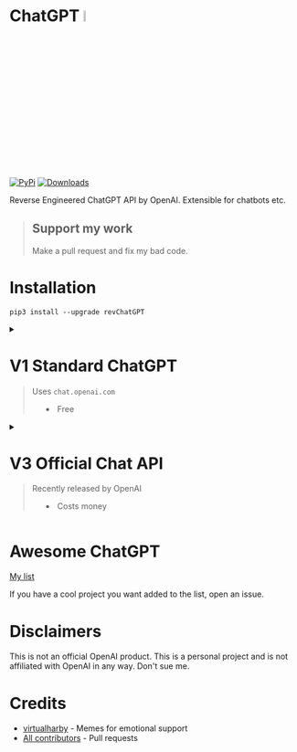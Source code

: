 # ChatGPT <img src="https://github.com/acheong08/ChatGPT/blob/main/logo.png?raw=true" width="7%"></img>

[![PyPi](https://img.shields.io/pypi/v/revChatGPT.svg)](https://pypi.python.org/pypi/revChatGPT)
[![Downloads](https://static.pepy.tech/badge/revchatgpt)](https://pypi.python.org/pypi/revChatGPT)

Reverse Engineered ChatGPT API by OpenAI. Extensible for chatbots etc.

> ## Support my work
> Make a pull request and fix my bad code.

# Installation
`pip3 install --upgrade revChatGPT`

<details>

<summary>

# V1 Standard ChatGPT
> Uses `chat.openai.com`
> - Free

</summary>

> Proxy server Rate limit: 25 requests per 10 seconds (per IP)
>
> OpenAI rate limit: 50 requests per hour on free accounts. You can get around it with multi-account cycling
>
> Plus accounts has around 150 requests per hour rate limit

## Configuration

1. Create account on [OpenAI's ChatGPT](https://chat.openai.com/)
2. Save your email and password

### Authentication method: (Choose 1)
#### - Email/Password
Not supported for Google/Microsoft accounts
```json
{
  "email": "email",
  "password": "your password"
}
```
#### - Session token
Comes from cookies on chat.openai.com as "__Secure-next-auth.session-token"

```json
{
  "session_token": "..."
}
```
#### - Access token
https://chat.openai.com/api/auth/session
```json
{
  "access_token": "<access_token>"
}
```

#### - Optional configuration:

```json
{
  "conversation_id": "UUID...",
  "parent_id": "UUID...",
  "proxy": "...",
  "paid": false
}
```

3. Save this as `$HOME/.config/revChatGPT/config.json`
4. If you are using Windows, you will need to create an environment variable named ```HOME``` and set it to your home profile for the script to be able to locate the config.json file.

## Usage

### Command line

`python3 -m revChatGPT.V1`

```
        ChatGPT - A command-line interface to OpenAI's ChatGPT (https://chat.openai.com/chat)
        Repo: github.com/acheong08/ChatGPT

Type '!help' to show a full list of commands

Logging in...

You:
(Press Esc followed by Enter to finish)
```

The command line interface supports multi-line inputs and allows navigation using arrow keys. Besides, you can also edit history inputs by arrow keys when the prompt is empty. It also completes your input if it finds matched previous prompts. To finish input, press `Esc` and then `Enter` as solely `Enter` itself is used for creating new line in multi-line mode.

Set the environment variable `NO_COLOR` to `true` to disable color output.


### Developer API

#### Basic example (streamed):
```python
from revChatGPT.V1 import Chatbot

chatbot = Chatbot(config={
  "email": "<your email>",
  "password": "<your password>"
})

print("Chatbot: ")
prev_text = ""
for data in chatbot.ask(
    "Hello world",
):
    message = data["message"][len(prev_text) :]
    print(message, end="", flush=True)
    prev_text = data["message"]
print()
```

#### Basic example (single result):

```python
from revChatGPT.V1 import Chatbot

chatbot = Chatbot(config={
  "email": "<your email>",
  "password": "<your password>"
})

prompt = "how many beaches does portugal have?"
response = ""

for data in chatbot.ask(
  prompt
):
    response = data["message"]

print(response)
```
#### All API methods
Refer to the [wiki](https://github.com/acheong08/ChatGPT/wiki/V1) for advanced developer usage.

</details>


<details>

<summary>

# V3 Official Chat API
> Recently released by OpenAI
> - Costs money

</summary>
  
Get API key from https://platform.openai.com/account/api-keys

## Command line
`python3 -m revChatGPT.V3 --api_key <api_key>`

```

    ChatGPT - Official ChatGPT API
    Repo: github.com/acheong08/ChatGPT

    Type '!help' to show a full list of commands
    Press enter twice to submit your question.

    !help - Display this message
    !rollback n - Rollback the conversation by n messages
    !exit - Quit chat
```

## Developer API

### Basic example
```python
from revChatGPT.V3 import Chatbot
chatbot = Chatbot(api_key="<api_key>")
chatbot.ask("Hello world")
```

### Streaming example
```python
from revChatGPT.V3 import Chatbot
chatbot = Chatbot(api_key="<api_key>")
for data in chatbot.ask("Hello world"):
    print(data, end="", flush=True)
```

</details>



# Awesome ChatGPT

[My list](https://github.com/stars/acheong08/lists/awesome-chatgpt)

If you have a cool project you want added to the list, open an issue.

# Disclaimers

This is not an official OpenAI product. This is a personal project and is not affiliated with OpenAI in any way. Don't sue me.

# Credits

- [virtualharby](https://twitter.com/virtualharby) - Memes for emotional support
- [All contributors](https://github.com/acheong08/ChatGPT/graphs/contributors) - Pull requests
